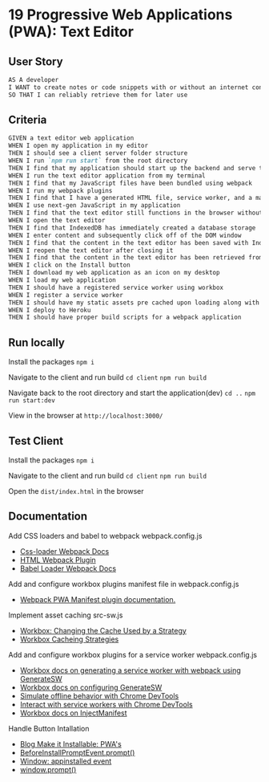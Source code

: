 # 19 Progressive Web Applications (PWA): Text Editor

## User Story

```md
AS A developer
I WANT to create notes or code snippets with or without an internet connection
SO THAT I can reliably retrieve them for later use
```

## Criteria

```md
GIVEN a text editor web application
WHEN I open my application in my editor
THEN I should see a client server folder structure
WHEN I run `npm run start` from the root directory
THEN I find that my application should start up the backend and serve the client
WHEN I run the text editor application from my terminal
THEN I find that my JavaScript files have been bundled using webpack
WHEN I run my webpack plugins
THEN I find that I have a generated HTML file, service worker, and a manifest file
WHEN I use next-gen JavaScript in my application
THEN I find that the text editor still functions in the browser without errors
WHEN I open the text editor
THEN I find that IndexedDB has immediately created a database storage
WHEN I enter content and subsequently click off of the DOM window
THEN I find that the content in the text editor has been saved with IndexedDB
WHEN I reopen the text editor after closing it
THEN I find that the content in the text editor has been retrieved from our IndexedDB
WHEN I click on the Install button
THEN I download my web application as an icon on my desktop
WHEN I load my web application
THEN I should have a registered service worker using workbox
WHEN I register a service worker
THEN I should have my static assets pre cached upon loading along with subsequent pages and static assets
WHEN I deploy to Heroku
THEN I should have proper build scripts for a webpack application
```

## Run locally

Install the packages `npm i`

Navigate to the client and run build `cd client` `npm run build`

Navigate back to the root directory and start the application(dev) `cd ..` `npm run start:dev`

View in the browser at `http://localhost:3000/`

## Test Client

Install the packages `npm i`

Navigate to the client and run build `cd client` `npm run build`

Open the `dist/index.html` in the browser

## Documentation

Add CSS loaders and babel to webpack webpack.config.js

- [Css-loader Webpack Docs](https://webpack.js.org/loaders/css-loader/)
- [HTML Webpack Plugin](https://github.com/jantimon/html-webpack-plugin)
- [Babel Loader Webpack Docs](https://webpack.js.org/loaders/babel-loader/)

Add and configure workbox plugins manifest file in webpack.config.js

- [Webpack PWA Manifest plugin documentation.](https://www.npmjs.com/package/webpack-pwa-manifest)

Implement asset caching src-sw.js

- [Workbox: Changing the Cache Used by a Strategy](https://developer.chrome.com/docs/workbox/modules/workbox-strategies/#changing-the-cache-used-by-a-strategy)
- [Workbox Cacheing Strategies](https://developer.chrome.com/docs/workbox/modules/workbox-strategies/#using-strategies)

Add and configure workbox plugins for a service worker webpack.config.js

- [Workbox docs on generating a service worker with webpack using GenerateSW](https://developers.google.com/web/tools/workbox/guides/generate-service-worker/webpack)
- [Workbox docs on configuring GenerateSW](https://developer.chrome.com/docs/workbox/reference/workbox-webpack-plugin/#type-GenerateSWConfig)
- [Simulate offline behavior with Chrome DevTools](https://developers.google.com/web/ilt/pwa/tools-for-pwa-developers#simulate_offline_behavior)
- [Interact with service workers with Chrome DevTools](https://developers.google.com/web/ilt/pwa/tools-for-pwa-developers#interact_with_service_workers_in_the_browser)
- [Workbox docs on InjectManifest](https://developers.google.com/web/tools/workbox/modules/workbox-webpack-plugin#injectmanifest_plugin)

Handle Button Intallation

- [Blog Make it Installable: PWA's](https://web.dev/codelab-make-installable/)
- [BeforeInstallPromptEvent.prompt()](https://developer.mozilla.org/en-US/docs/Web/API/BeforeInstallPromptEvent/prompt)
- [Window: appinstalled event](https://developer.mozilla.org/en-US/docs/Web/API/Window/appinstalled_event)
- [window.prompt()](https://developer.mozilla.org/en-US/docs/Web/API/Window/prompt)
